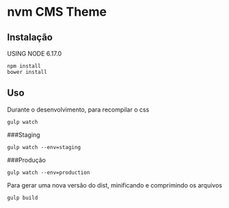 nvm CMS Theme
=============

Instalação
-----------

USING NODE 6.17.0

```
npm install
bower install
```

Uso
-----------

Durante o desenvolvimento, para recompilar o css
```
gulp watch
```

###Staging

```
gulp watch --env=staging
```

###Produção

```
gulp watch --env=production
```

Para gerar uma nova versão do dist, minificando e comprimindo os arquivos
```
gulp build
```

